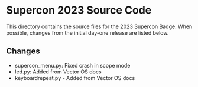 # Supercon 2023 Source Code

This directory contains the source files for the 2023 Supercon Badge. When possible, changes from the initial day-one release are listed below.

## Changes
- supercon_menu.py: Fixed crash in scope mode
- led.py: Added from Vector OS docs
- keyboardrepeat.py - Added from Vector OS docs